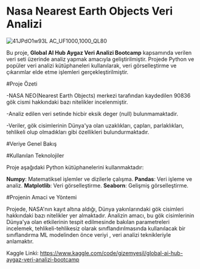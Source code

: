 # **Nasa Nearest Earth Objects Veri Analizi**


![41JPdO1w93L _AC_UF1000,1000_QL80_](https://github.com/user-attachments/assets/232c9247-594e-43ea-a87b-fc6d336ac0fc)

Bu proje, **Global AI Hub Aygaz Veri Analizi Bootcamp** kapsamında verilen veri seti üzerinde analiz yapmak amacıyla geliştirilmiştir. Projede Python ve popüler veri analizi kütüphaneleri kullanılarak, veri görselleştirme ve çıkarımlar elde etme işlemleri gerçekleştirilmiştir.

#Proje Özeti

-NASA NEO(Nearest Earth Objects) merkezi tarafından kaydedilen 90836 gök cismi hakkındaki bazı nitelikler incelenmiştir.

-Analiz edilen veri setinde hicbir eksik deger (null) bulunmamaktadir.

-Veriler, gök cisimlerinin Dünya'ya olan uzaklıkları, çapları, parlaklıkları, tehlikeli olup olmadıkları gibi özellikleri bulundurmaktadır.

#Veriye Genel Bakış


#Kullanılan Teknolojiler

Proje aşağıdaki Python kütüphanelerini kullanmaktadır:

 **Numpy**: Matematiksel işlemler ve dizilerle çalışma.
 **Pandas**: Veri işleme ve analiz.
 **Matplotlib**: Veri görselleştirme.
 **Seaborn**: Gelişmiş görselleştirme.

 #Projenin Amaci ve Yöntemi

 Projede, NASA'nın kayıt altına aldığı, Dünya yakınlarındaki gök cisimleri hakkındaki bazı nitelikler yer almaktadır. Analizin amacı, bu gök cisimlerinin Dünya'ya olan etkilerinin tespit edilmesinde bakılan parametreleri incelemek, tehlikeli-tehlikesiz olarak sınıflandırılmasında kullanılacak bir sınıflandırma ML modelinden önce veriyi , veri analizi teknikleriyle anlamaktır.

Kaggle Linki: https://www.kaggle.com/code/gizemyesil/global-ai-hub-aygaz-veri-analizi-bootcamp
